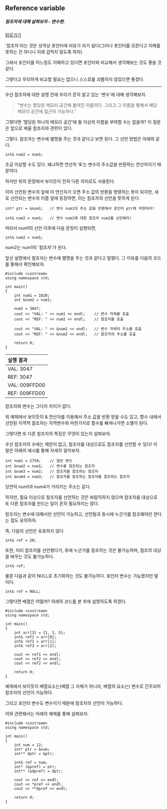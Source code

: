 ## Reference variable

##### 참조자에 대해 살펴보자 - 변수편.

[뒤로가기](/c++/README.md)

'참조자'라는 것은 성격상 포인터에 비유가 되기 쉽다(그러나 포인터를 모른다고 이해를 못하는 건 아니니 지레 겁먹지 말도록 하자).  

그래서 포인터를 어느정도 이해하고 있다면 포인터와 비교해서 생각해보는 것도 좋을 것 같다.  

그렇다고 무리하게 비교할 필요는 없으니 스스로를 괴롭히지 않았으면 좋겠다.  

---

우선 참조자에 대한 설명 전에 우리가 흔히 알고 있는 '변수'에 대해 생각해보자.  

> "변수는 할당된 메모리 공간에 붙여진 이름이다. 그리고 그 이름을 통해서 해당 메모리 공간에 접근이 가능하다." 
  

그렇다면 '할당된 하나의 메모리 공간'에 둘 이상의 이름을 부여할 수는 없을까? 이 질문은 앞으로 배울 참조자와 관련이 있다.  

그렇다. 참조자는 변수에 별명을 주는 것과 같다고 보면 된다. 그 선언 방법은 아래와 같다.  

```
int& num2 = num1;
```

조금 이상할 수도 있다. 왜냐하면 연산자 '&'는 변수의 주소값을 반환하는 연산자이기 때문이다.  

하지만 위의 문장에서 보이듯이 전혀 다른 의미로도 사용된다.  

이미 선언된 변수의 앞에 이 연산자가 오면 주소 값의 반환을 명령하는 뜻이 되지만, 새로 선언되는 변수의 이름 앞에 등장하면, 이는 참조자의 선언을 뜻하게 된다.  

```
int* ptr = &num1;	// 변수 num1의 주소 값을 반환해서 포인터 ptr에 저장하라!

int& num2 = num1;	// 변수 num1에 대한 참조자 num2를 선언해라!
```

따라서 num1의 선언 이후에 다음 문장이 실행되면,  

```
int& num2 = num1;
```

num2는 num1의 '참조자'가 된다.   

앞선 설명에서 참조자는 변수에 별명을 주는 것과 같다고 말했다. 그 이유를 다음의 코드를 통해서 확인해보자.  

```
#include <iostream>
using namespace std;

int main()
{
	int num1 = 1020;
    int &num2 = num1;

    num2 = 3047;
    cout << "VAL: " << num1 << endl;	// 변수 자체를 호출
    cout << "REF: " << num2 << endl;	// 참조자를 호출

    cout << "VAL: " << &num1 << endl;	// 변수 자체의 주소를 호출
    cout << "REF: " << &num2 << endl;	// 참조자의 주소를 호출

    return 0;
}
```

|실행 결과|
|:------------|
|VAL: 3047|
|REF: 3047|
|VAL: 009FFD00|
|REF: 009FFD00|
  
참조자와 변수는 그다지 차이가 없다.  

위 예제에서 보이듯이 & 연산자를 이용해서 주소 값을 반환 받을 수도 있고, 함수 내에서 선언된 지역적 참조자는 지역변수와 마찬가지로 함수를 빠져나가면 소멸이 된다.  

그렇다면 또 다른 참조자의 특징은 무엇이 있는지 살펴보자.  

우선 참조자의 수에는 제한이 없고, 참조자를 대상으로도 참조자를 선언할 수 있다! 이 말은 아래의 예시를 통해 자세히 알아보자.  

```
int num1 = 2759;	// 일반 변수
int &num2 = num1;	// 변수를 참조하는 참조자
int &num3 = num2;	// 참조자를 참조하는 참조자
int &num4 = num3;	// 참조자를 참조하는 참조자를 참조하는 참조자
```

당연히 num1과 num4가 가리키는 주소는 같다.  

하지만, 필요 이상으로 참조자를 선언하는 것은 바람직하지 않으며 참조자를 대상으로 또 다른 참조자를 만드는 일이 흔히 필요하지는 않다.  

참조자는 변수에 대해서만 선언이 가능하고, 선언됨과 동시에 누군가를 참조해야만 한다는 점도 유의하자.  

즉, 다음의 선언은 유효하지 않다.  

```
int& ref = 20;
```

또한, 미리 참조자를 선언했다가, 후에 누군가를 참조하는 것은 불가능하며, 참조의 대상을 바꾸는 것도 불가능하다.  

```
int& ref;
```

물론 다음과 같이 NULL로 초기화하는 것도 불가능하다. 포인터 변수는 가능했지만 말이다.  

```
int& ref = NULL;
```

그렇다면 배열은 어떨까? 아래의 코드를 본 후에 설명하도록 하겠다.  

```
#include <iostream>
using namespace std;

int main()
{
	int arr[3] = {1, 3, 5};
    int& ref1 = arr[0];
    int& ref2 = arr[1];
    int& ref3 = arr[2];

    cout << ref1 << endl;
    cout << ref2 << endl;
    cout << ref2 << endl;

	return 0;
}
```
  
예제에서 보이듯이 배열요소는(배열 그 자체가 아니라, 배열의 요소는) 변수로 간주되어 참조자의 선언이 가능하다.  

그리고 포인터 변수도 변수이기 때문에 참조자의 선언이 가능하다.  

이와 관련해서는 아래의 예제를 통해 살펴보자.  

```
#include <iostream>
using namespace std;

int main()
{
	int num = 12;
    int* ptr = &num;
    int** dptr = &ptr;

    int& ref = num;
    int* (&pref) = ptr;
    int** (&dpref) = dptr;

    cout << ref << endl;
    cout << *pref << endl;
    cout << **dpref << endl;

    return 0;
}
```

